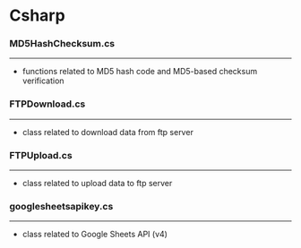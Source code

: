 # Csharp

<script type="text/javascript" src="../js/general.js"></script>

### MD5HashChecksum.cs
---

* functions related to MD5 hash code and MD5-based checksum verification

### FTPDownload.cs
---

* class related to download data from ftp server

### FTPUpload.cs
---

* class related to upload data to ftp server

### googlesheetsapikey.cs
---

* class related to Google Sheets API (v4)